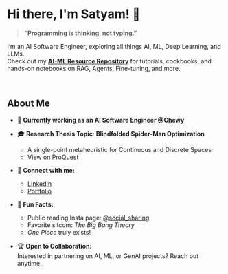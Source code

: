 # Hi there, I'm Satyam! 👋 

> **“Programming is thinking, not typing.”**  

I’m an AI Software Engineer, exploring all things AI, ML, Deep Learning, and LLMs.  
Check out my **[AI-ML Resource Repository](https://github.com/05satyam/AI-ML)** for tutorials, cookbooks, and hands-on notebooks on RAG, Agents, Fine-tuning, and more.

<br>

## About Me

- 🤝 **Currently working as an AI Software Engineer @Chewy**  
- 🎓 **Research Thesis Topic**: **Blindfolded Spider-Man Optimization**  
  - A single-point metaheuristic for Continuous and Discrete Spaces  
  - [View on ProQuest](https://www.proquest.com/docview/2901409934)

- 💬 **Connect with me:**  
  - [LinkedIn](https://www.linkedin.com/in/satyam-sm)  
  - [Portfolio](https://05satyam.github.io/)

- 🤩 **Fun Facts:**  
  - Public reading Insta page: [@social_sharing](https://instagram.com/social_sharing)  
  - Favorite sitcom: *The Big Bang Theory*  
  - *One Piece* truly exists!

- 🏆 **Open to Collaboration:**  
  Interested in partnering on AI, ML, or GenAI projects? Reach out anytime.  

